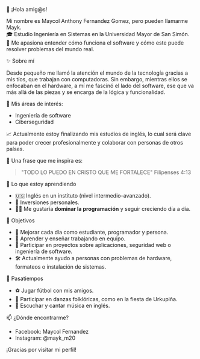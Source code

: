 👋 ¡Hola amig@s!

Mi nombre es Maycol Anthony Fernandez Gomez, pero pueden llamarme Mayk.  
🎓 Estudio Ingeniería en Sistemas en la Universidad Mayor de San Simón.  
💬 Me apasiona entender cómo funciona el software y cómo este puede resolver problemas del mundo real.


✨ Sobre mí

Desde pequeño me llamó la atención el mundo de la tecnología gracias a mis tíos, que trabajan con computadoras. Sin embargo, mientras ellos se enfocaban en el hardware, a mí me fascinó el lado del software, ese que va más allá de las piezas y se encarga de la lógica y funcionalidad.

🧠 Mis áreas de interés:
- Ingeniería de software
- Ciberseguridad

📈 Actualmente estoy finalizando mis estudios de inglés, lo cual será clave para poder crecer profesionalmente y colaborar con personas de otros países.

📖 Una frase que me inspira es:  
> "TODO LO PUEDO EN CRISTO QUE ME FORTALECE"
> Filipenses 4:13

 🚀 Lo que estoy aprendiendo

- 🇺🇸 Inglés en un instituto (nivel intermedio–avanzado).
- 💸 Inversiones personales.
- 👨‍💻 Me gustaría **dominar la programación** y seguir creciendo día a día.

 🧩 Objetivos

- 🔁 Mejorar cada día como estudiante, programador y persona.
- 🤝 Aprender y enseñar trabajando en equipo.
- 🔐 Participar en proyectos sobre aplicaciones, seguridad web o ingeniería de software.
- 🛠️ Actualmente ayudo a personas con problemas de hardware, formateos o instalación de sistemas.

 🎯 Pasatiempos

- ⚽ Jugar fútbol con mis amigos.
- 💃 Participar en danzas folklóricas, como en la fiesta de Urkupiña.
- 🎵 Escuchar y cantar música en inglés.

📫 ¿Dónde encontrarme?

- Facebook: Maycol Fernandez
- Instagram: @mayk_m20


¡Gracias por visitar mi perfil!  

